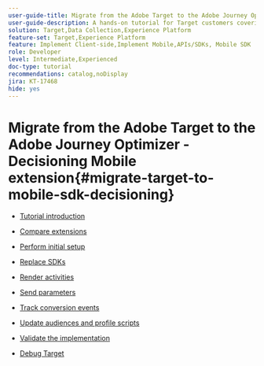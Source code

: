 ```yaml
---
user-guide-title: Migrate from the Adobe Target to the Adobe Journey Optimizer - Decisioning Mobile extension
user-guide-description: A hands-on tutorial for Target customers covering how to successfully migrate Mobile SDK implementatoins from the Target extension to the Optimie extension
solution: Target,Data Collection,Experience Platform
feature-set: Target,Experience Platform
feature: Implement Client-side,Implement Mobile,APIs/SDKs, Mobile SDK
role: Developer
level: Intermediate,Experienced
doc-type: tutorial
recommendations: catalog,noDisplay
jira: KT-17468
hide: yes
---
```


# Migrate from the Adobe Target to the Adobe Journey Optimizer - Decisioning Mobile extension{#migrate-target-to-mobile-sdk-decisioning}

+ [Tutorial introduction](overview.md)

+ [Compare extensions](comparison.md)

+ [Perform initial setup](initial-setup.md)

+ [Replace SDKs](replace-sdk.md)

+ [Render activities](retrieve-activities.md)

+ [Send parameters](send-parameters.md)

+ [Track conversion events](track-events.md)

<!--
+ [Enable WebView support](webview.md)
-->

+ [Update audiences and profile scripts](update-audiences.md)

+ [Validate the implementation](validate.md)

+ [Debug Target](debugging.md)
